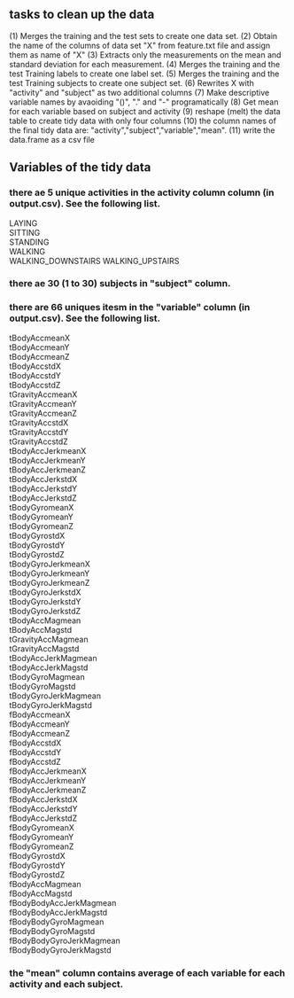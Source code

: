 


## tasks to clean up the data 
(1) Merges the training and the test sets to create one data set.
(2) Obtain the name of the columns of data set "X" from feature.txt file and assign them as name of "X"
(3) Extracts only the measurements on the mean and standard deviation for each measurement.
(4) Merges the training and the test Training labels to create one label set.
(5) Merges the training and the test Training subjects to create one subject set. 
(6) Rewrites X with "activity" and "subject" as two additional columns
(7) Make descriptive variable names by avaoiding "()", "." and "-" programatically
(8) Get mean for each variable based on subject and activity
(9) reshape (melt) the data table to create tidy data with only four columns
(10) the column names of the final tidy data are: "activity","subject","variable","mean".
(11) write the data.frame as a csv file

## Variables of the tidy data
### there ae 5 unique activities in the activity column column (in output.csv). See the following list.
LAYING             
SITTING           
STANDING          
WALKING           
WALKING_DOWNSTAIRS 
WALKING_UPSTAIRS  

### there ae 30 (1 to 30) subjects in "subject" column.

### there are 66 uniques itesm in the "variable" column (in output.csv). See the following list.
tBodyAccmeanX	   
tBodyAccmeanY	   
tBodyAccmeanZ	   
tBodyAccstdX	   
tBodyAccstdY	   
tBodyAccstdZ	   
tGravityAccmeanX	   
tGravityAccmeanY	   
tGravityAccmeanZ	   
tGravityAccstdX	   
tGravityAccstdY	   
tGravityAccstdZ	   
tBodyAccJerkmeanX	   
tBodyAccJerkmeanY	   
tBodyAccJerkmeanZ	   
tBodyAccJerkstdX	   
tBodyAccJerkstdY	   
tBodyAccJerkstdZ	   
tBodyGyromeanX	   
tBodyGyromeanY	   
tBodyGyromeanZ	   
tBodyGyrostdX	   
tBodyGyrostdY	   
tBodyGyrostdZ	   
tBodyGyroJerkmeanX	   
tBodyGyroJerkmeanY	   
tBodyGyroJerkmeanZ	   
tBodyGyroJerkstdX	   
tBodyGyroJerkstdY	   
tBodyGyroJerkstdZ	   
tBodyAccMagmean	   
tBodyAccMagstd	   
tGravityAccMagmean	   
tGravityAccMagstd	   
tBodyAccJerkMagmean	   
tBodyAccJerkMagstd	   
tBodyGyroMagmean	   
tBodyGyroMagstd	   
tBodyGyroJerkMagmean	   
tBodyGyroJerkMagstd	   
fBodyAccmeanX	   
fBodyAccmeanY	   
fBodyAccmeanZ	   
fBodyAccstdX	   
fBodyAccstdY	   
fBodyAccstdZ	   
fBodyAccJerkmeanX	   
fBodyAccJerkmeanY	   
fBodyAccJerkmeanZ	   
fBodyAccJerkstdX	   
fBodyAccJerkstdY	   
fBodyAccJerkstdZ	   
fBodyGyromeanX	   
fBodyGyromeanY	   
fBodyGyromeanZ	   
fBodyGyrostdX	   
fBodyGyrostdY	   
fBodyGyrostdZ	   
fBodyAccMagmean	   
fBodyAccMagstd	   
fBodyBodyAccJerkMagmean	   
fBodyBodyAccJerkMagstd	   
fBodyBodyGyroMagmean	   
fBodyBodyGyroMagstd	   
fBodyBodyGyroJerkMagmean	   
fBodyBodyGyroJerkMagstd	 

### the "mean" column contains average of each variable for each activity and each subject.

